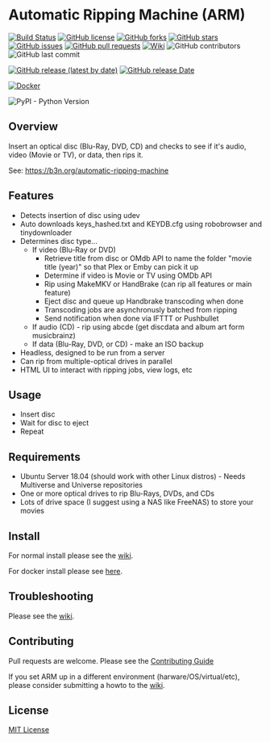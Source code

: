 # Automatic Ripping Machine (ARM)
[![Build Status](https://travis-ci.com/1337-server/automatic-ripping-machine.svg?branch=v2.3_dev)](https://travis-ci.com/1337-server/automatic-ripping-machine)
[![GitHub license](https://img.shields.io/github/license/1337-server/automatic-ripping-machine?style=plastic)](https://github.com/1337-server/automatic-ripping-machine/blob/v2.3_dev/LICENSE)
[![GitHub forks](https://img.shields.io/github/forks/1337-server/automatic-ripping-machine?style=plastic)](https://github.com/1337-server/automatic-ripping-machine/network)
[![GitHub stars](https://img.shields.io/github/stars/1337-server/automatic-ripping-machine?style=plastic)](https://github.com/1337-server/automatic-ripping-machine/stargazers)
[![GitHub issues](https://img.shields.io/github/issues/1337-server/automatic-ripping-machine?style=plastic)](https://github.com/1337-server/automatic-ripping-machine/issues)
[![GitHub pull requests](https://img.shields.io/github/issues-pr/1337-server/automatic-ripping-machine?style=plastic)](https://github.com/1337-server/automatic-ripping-machine/pulls)
[![Wiki](https://img.shields.io/badge/Wiki-Get%20Help-brightgreen?style=plastic)](https://github.com/1337-server/automatic-ripping-machine/wiki)
![GitHub contributors](https://img.shields.io/github/contributors/1337-server/automatic-ripping-machine?style=plastic)
![GitHub last commit](https://img.shields.io/github/last-commit/1337-server/automatic-ripping-machine?&style=plastic)

[![GitHub release (latest by date)](https://img.shields.io/github/v/release/1337-server/automatic-ripping-machine?label=Latest%20Stable%20Version&style=plastic)](https://github.com/1337-server/automatic-ripping-machine/releases)
[![GitHub release Date](https://img.shields.io/github/release-date/1337-server/automatic-ripping-machine?label=Latest%20Stable%20Released&style=plastic)](https://github.com/1337-server/automatic-ripping-machine/releases)

[![Docker](https://img.shields.io/docker/pulls/1337server/automatic-ripping-machine.svg)](https://hub.docker.com/r/1337server/automatic-ripping-machine)

![PyPI - Python Version](https://img.shields.io/pypi/pyversions/django?style=plastic)



## Overview

Insert an optical disc (Blu-Ray, DVD, CD) and checks to see if it's audio, video (Movie or TV), or data, then rips it.

See: https://b3n.org/automatic-ripping-machine


## Features

- Detects insertion of disc using udev
- Auto downloads keys_hashed.txt and KEYDB.cfg using robobrowser and tinydownloader
- Determines disc type...
  - If video (Blu-Ray or DVD)
    - Retrieve title from disc or OMdb API to name the folder "movie title (year)" so that Plex or Emby can pick it up
    - Determine if video is Movie or TV using OMDb API
    - Rip using MakeMKV or HandBrake (can rip all features or main feature)
    - Eject disc and queue up Handbrake transcoding when done
    - Transcoding jobs are asynchronusly batched from ripping
    - Send notification when done via IFTTT or Pushbullet
  - If audio (CD) - rip using abcde (get discdata and album art form musicbrainz)
  - If data (Blu-Ray, DVD, or CD) - make an ISO backup
- Headless, designed to be run from a server
- Can rip from multiple-optical drives in parallel
- HTML UI to interact with ripping jobs, view logs, etc



## Usage

- Insert disc
- Wait for disc to eject
- Repeat


## Requirements

- Ubuntu Server 18.04 (should work with other Linux distros) - Needs Multiverse and Universe repositories
- One or more optical drives to rip Blu-Rays, DVDs, and CDs
- Lots of drive space (I suggest using a NAS like FreeNAS) to store your movies


## Install

For normal install please see the [wiki](https://github.com/1337-server/automatic-ripping-machine/wiki/).

For docker install please see [here](https://github.com/1337-server/automatic-ripping-machine/wiki/docker).

## Troubleshooting
 Please see the [wiki](https://github.com/1337-server/automatic-ripping-machine/wiki/).

## Contributing

Pull requests are welcome.  Please see the [Contributing Guide](https://github.com/1337-server/automatic-ripping-machine/wiki/Contributing-Guide)

If you set ARM up in a different environment (harware/OS/virtual/etc), please consider submitting a howto to the [wiki](https://github.com/1337-server/automatic-ripping-machine/wiki/).

## License

[MIT License](LICENSE)
